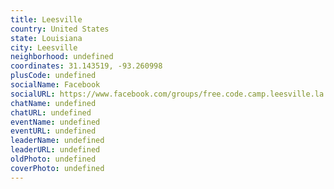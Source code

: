 ```yaml
---
title: Leesville
country: United States
state: Louisiana
city: Leesville
neighborhood: undefined
coordinates: 31.143519, -93.260998
plusCode: undefined
socialName: Facebook
socialURL: https://www.facebook.com/groups/free.code.camp.leesville.la
chatName: undefined
chatURL: undefined
eventName: undefined
eventURL: undefined
leaderName: undefined
leaderURL: undefined
oldPhoto: undefined
coverPhoto: undefined
---
```


